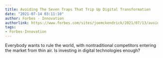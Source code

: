 ```yaml
---
title: Avoiding The Seven Traps That Trip Up Digital Transformation
date: "2021-07-14 03:11:10"
author: Forbes - Innovation
authorlink: https://www.forbes.com/sites/joemckendrick/2021/07/13/avoiding-the-seven-traps-that-trip-up-digital-transformation/
tags:
- Forbes-Innovation
---
```

Everybody wants to rule the world, with nontraditional competitors entering the market from thin air. Is investing in digital technologies enough?